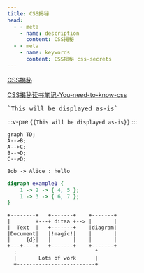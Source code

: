 ```yaml
---
title: CSS揭秘
head:
  - - meta
    - name: description
      content: CSS揭秘
  - - meta
    - name: keywords
      content: CSS揭秘 css-secrets
---
```


[CSS揭秘](https://cread.jd.com/read/startRead.action?bookId=30410281&readType=1)

[CSS揭秘读书笔记-You-need-to-know-css](https://lhammer.cn/You-need-to-know-css/#/zh-cn/introduce?v=1)



<pre>`This will be displayed as-is`</pre>

:::v-pre
`{{This will be displayed as-is}}`
:::

```mermaid
graph TD;
A-->B;
A-->C;
B-->D;
C-->D;
```


```plantuml
Bob -> Alice : hello
```

```dot
digraph example1 {
    1 -> 2 -> { 4, 5 };
    1 -> 3 -> { 6, 7 };
}
```

```ditaa
+--------+   +-------+    +-------+
|        +---+ ditaa +--> |       |
|  Text  |   +-------+    |diagram|
|Document|   |!magic!|    |       |
|     {d}|   |       |    |       |
+---+----+   +-------+    +-------+
  :                         ^
  |       Lots of work      |
  +-------------------------+
```
<CodePen title="Create animation with a class" slug="XWRoZob" tab="result" :editable="true" :preview="false" :height="400" />

